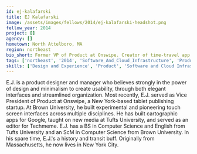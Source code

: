 ```yaml
---
id: ej-kalafarski
title: EJ Kalafarski
image: /assets/images/fellows/2014/ej-kalafarski-headshot.png
fellow_year: 2014
project: []
agency: []
hometown: North Attelboro, MA
region: northeast
bio_short: Former VP of Product at Onswipe. Creator of time-travel app Déjà Vu for iPhone. Brown University and Tufts University. Minimalist.
tags: ['northeast', '2014', 'Software_And_Cloud_Infrastructure', 'Product', 'Design_And_Experience']
skills: ['Design and Experience', 'Product', 'Software and Cloud Infrastructure']
---
```


E.J. is a product designer and manager who believes strongly in the power of design and minimalism to create usability, through both elegant interfaces and streamlined organization. Most recently, E.J. served as Vice President of Product at Onswipe, a New York-based tablet publishing startup. At Brown University, he built experimental and pioneering touch screen interfaces across multiple disciplines. He has built cartographic apps for Google, taught on new media at Tufts University, and served as an editor for Techmeme. E.J. has a BS in Computer Science and English from Tufts University and an ScM in Computer Science from Brown University. In his spare time, E.J.'s a history and transit buff. Originally from Massachusetts, he now lives in New York City.
